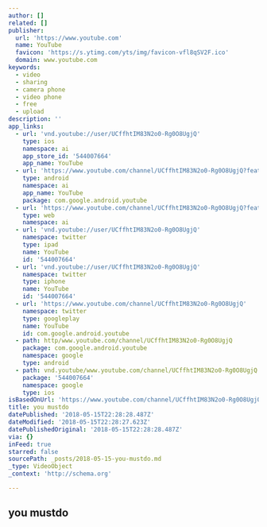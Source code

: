 ```yaml
---
author: []
related: []
publisher:
  url: 'https://www.youtube.com'
  name: YouTube
  favicon: 'https://s.ytimg.com/yts/img/favicon-vfl8qSV2F.ico'
  domain: www.youtube.com
keywords:
  - video
  - sharing
  - camera phone
  - video phone
  - free
  - upload
description: ''
app_links:
  - url: 'vnd.youtube://user/UCffhtIM83N2o0-Rg0O8UgjQ'
    type: ios
    namespace: ai
    app_store_id: '544007664'
    app_name: YouTube
  - url: 'https://www.youtube.com/channel/UCffhtIM83N2o0-Rg0O8UgjQ?feature=applinks'
    type: android
    namespace: ai
    app_name: YouTube
    package: com.google.android.youtube
  - url: 'https://www.youtube.com/channel/UCffhtIM83N2o0-Rg0O8UgjQ?feature=applinks'
    type: web
    namespace: ai
  - url: 'vnd.youtube://user/UCffhtIM83N2o0-Rg0O8UgjQ'
    namespace: twitter
    type: ipad
    name: YouTube
    id: '544007664'
  - url: 'vnd.youtube://user/UCffhtIM83N2o0-Rg0O8UgjQ'
    namespace: twitter
    type: iphone
    name: YouTube
    id: '544007664'
  - url: 'https://www.youtube.com/channel/UCffhtIM83N2o0-Rg0O8UgjQ'
    namespace: twitter
    type: googleplay
    name: YouTube
    id: com.google.android.youtube
  - path: http/www.youtube.com/channel/UCffhtIM83N2o0-Rg0O8UgjQ
    package: com.google.android.youtube
    namespace: google
    type: android
  - path: vnd.youtube/www.youtube.com/channel/UCffhtIM83N2o0-Rg0O8UgjQ
    package: '544007664'
    namespace: google
    type: ios
isBasedOnUrl: 'https://www.youtube.com/channel/UCffhtIM83N2o0-Rg0O8UgjQ?view_as=public'
title: you mustdo
datePublished: '2018-05-15T22:28:28.487Z'
dateModified: '2018-05-15T22:28:27.623Z'
datePublishedOriginal: '2018-05-15T22:28:28.487Z'
via: {}
inFeed: true
starred: false
sourcePath: _posts/2018-05-15-you-mustdo.md
_type: VideoObject
_context: 'http://schema.org'

---
```

<article style=""><h1>you mustdo</h1></article>